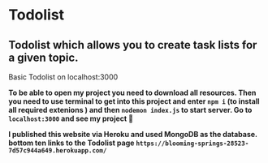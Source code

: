 # Todolist
## Todolist which allows you to create task lists for a given topic.
Basic Todolist on localhost:3000

**To be able to open my project you need to download all resources. Then you need to 
use terminal to get into this project and enter `npm i` (to install all required
extenions ) and then `nodemon index.js` to start server. Go to `localhost:3000`
and see my project :slightly_smiling_face:**

**I published this website via Heroku and used MongoDB as the database. bottom ten links to the Todolist page
`https://blooming-springs-28523-7d57c944a649.herokuapp.com/`**

